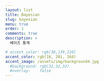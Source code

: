 ```yaml
---
layout: list
title: Bayesian
slug: bayesian
menu: true
order: 1
comments: true
description: >
  베이즈 통계

# accent_color: rgb(38,139,210)
accent_color: rgb(16, 201, 164)
accent_image: /assets/img/background4.jpg
  #background: rgb(32,32,32)
  #overlay:    false
---
```



